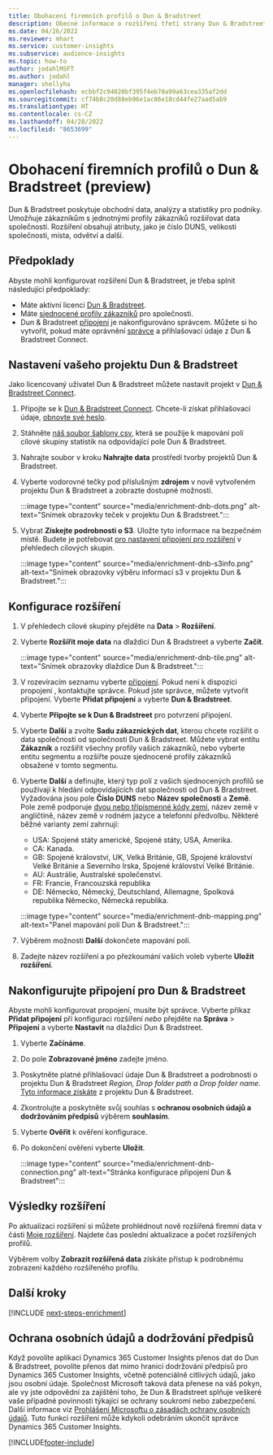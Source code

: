 ```yaml
---
title: Obohacení firemních profilů o Dun & Bradstreet
description: Obecné informace o rozšíření třetí strany Dun & Bradstreet.
ms.date: 04/26/2022
ms.reviewer: mhart
ms.service: customer-insights
ms.subservice: audience-insights
ms.topic: how-to
author: jodahlMSFT
ms.author: jodahl
manager: shellyha
ms.openlocfilehash: ecbbf2c94020bf395f4eb70a99a63cea335af2dd
ms.sourcegitcommit: cf74b8c20d88eb96e1ac86e18cd44fe27aad5ab9
ms.translationtype: HT
ms.contentlocale: cs-CZ
ms.lasthandoff: 04/28/2022
ms.locfileid: "8653699"
---
```

# <a name="enrichment-of-company-profiles-with-dun--bradstreet-preview"></a>Obohacení firemních profilů o Dun & Bradstreet (preview)

Dun & Bradstreet poskytuje obchodní data, analýzy a statistiky pro podniky. Umožňuje zákazníkům s jednotnými profily zákazníků rozšiřovat data společností. Rozšíření obsahují atributy, jako je číslo DUNS, velikosti společnosti, místa, odvětví a další.

## <a name="prerequisites"></a>Předpoklady

Abyste mohli konfigurovat rozšíření Dun & Bradstreet, je třeba splnit následující předpoklady:

- Máte aktivní licenci [Dun & Bradstreet](https://www.dnb.com/marketing/media/give-your-data-a-boost.html?source=microsoft_audience_insights).
- Máte [sjednocené profily zákazníků](customer-profiles.md) pro společnosti.
- Dun & Bradstreet [připojení](connections.md) je nakonfigurováno správcem. Můžete si ho vytvořit, pokud máte oprávnění [správce](permissions.md#admin) a přihlašovací údaje z Dun & Bradstreet Connect. 

## <a name="setting-up-your-dun--bradstreet-project"></a>Nastavení vašeho projektu Dun & Bradstreet

Jako licencovaný uživatel Dun & Bradstreet můžete nastavit projekt v [Dun & Bradstreet Connect](https://connect.dnb.com?lead_source=microsoft_audienceinsights). 


1. Připojte se k [Dun & Bradstreet Connect](https://connect.dnb.com?lead_source=microsoft_audienceinsights). Chcete-li získat přihlašovací údaje, [obnovte své heslo](https://sso.dnb.com/signin/forgot-password?lead_source=microsoft_audienceinsights).

1. Stáhněte [náš soubor šablony csv](https://c360devenrichment.blob.core.windows.net/mapping/DnBCIdatamapping.csv), která se použije k mapování polí cílové skupiny statistik na odpovídající pole Dun & Bradstreet. 

1. Nahrajte soubor v kroku **Nahrajte data** prostředí tvorby projektů Dun & Bradstreet. 

1. Vyberte vodorovné tečky pod příslušným **zdrojem** v nově vytvořeném projektu Dun & Bradstreet a zobrazte dostupné možnosti.

   :::image type="content" source="media/enrichment-dnb-dots.png" alt-text="Snímek obrazovky teček v projektu Dun & Bradstreet.":::

1. Vybrat **Získejte podrobnosti o S3**. Uložte tyto informace na bezpečném místě. Budete je potřebovat [pro nastavení připojení pro rozšíření](#configure-a-connection-for-dun--bradstreet) v přehledech cílových skupin. 

   :::image type="content" source="media/enrichment-dnb-s3info.png" alt-text="Snímek obrazovky výběru informací s3 v projektu Dun & Bradstreet.":::



## <a name="configure-the-enrichment"></a>Konfigurace rozšíření

1. V přehledech cílové skupiny přejděte na **Data** > **Rozšíření**.

1. Vyberte **Rozšířit moje data** na dlaždici Dun & Bradstreet a vyberte **Začít**.

   :::image type="content" source="media/enrichment-dnb-tile.png" alt-text="Snímek obrazovky dlaždice Dun & Bradstreet.":::

1. V rozevíracím seznamu vyberte [připojení](connections.md). Pokud není k dispozici propojení , kontaktujte správce. Pokud jste správce, můžete vytvořit připojení. Vyberte **Přidat připojení** a vyberte **Dun & Bradstreet**. 

1. Vyberte **Připojte se k Dun & Bradstreet** pro potvrzení připojení.

1. Vyberte **Další** a zvolte **Sadu zákaznických dat**, kterou chcete rozšířit o data společnosti od společnosti Dun & Bradstreet. Můžete vybrat entitu **Zákazník** a rozšířit všechny profily vašich zákazníků, nebo vyberte entitu segmentu a rozšiřte pouze sjednocené profily zákazníků obsažené v tomto segmentu.

1. Vyberte **Další** a definujte, který typ polí z vašich sjednocených profilů se používají k hledání odpovídajících dat společnosti od Dun & Bradstreet. Vyžadována jsou pole **Číslo DUNS** nebo **Název společnosti** a **Země**. Pole země podporuje [dvou nebo třípísmenné kódy zemí](https://www.iso.org/iso-3166-country-codes.html), název země v angličtině, název země v rodném jazyce a telefonní předvolbu. Některé běžné varianty zemí zahrnují:

   * USA: Spojené státy americké, Spojené státy, USA, Amerika.
   * CA: Kanada.
   * GB: Spojené království, UK, Velká Británie, GB, Spojené království Velké Británie a Severního Irska, Spojené království Velké Británie.
   * AU: Austrálie, Australské společenství.
   * FR: Francie, Francouzská republika
   * DE: Německo, Německý, Deutschland, Allemagne, Spolková republika Německo, Německá republika.

   :::image type="content" source="media/enrichment-dnb-mapping.png" alt-text="Panel mapování polí Dun & Bradstreet.":::

1. Výběrem možnosti **Další** dokončete mapování polí.

1. Zadejte název rozšíření a po přezkoumání vašich voleb vyberte **Uložit rozšíření**.


## <a name="configure-a-connection-for-dun--bradstreet"></a>Nakonfigurujte připojení pro Dun & Bradstreet 

Abyste mohli konfigurovat propojení, musíte být správce. Vyberte příkaz **Přidat připojení** při konfiguraci rozšíření *nebo* přejděte na **Správa** > **Připojení** a vyberte **Nastavit** na dlaždici Dun & Bradstreet.

1. Vyberte **Začínáme**. 

1. Do pole **Zobrazované jméno** zadejte jméno.

1. Poskytněte platné přihlašovací údaje Dun & Bradstreet a podrobnosti o projektu Dun & Bradstreet *Region, Drop folder path a Drop folder name*. [Tyto informace získáte](#setting-up-your-dun--bradstreet-project) z projektu Dun & Bradstreet.

1. Zkontrolujte a poskytněte svůj souhlas s **ochranou osobních údajů a dodržováním předpisů** výběrem **souhlasím**.

1. Vyberte **Ověřit** k ověření konfigurace.

1. Po dokončení ověření vyberte **Uložit**.
   
   :::image type="content" source="media/enrichment-dnb-connection.png" alt-text="Stránka konfigurace připojení Dun & Bradstreet":::

## <a name="enrichment-results"></a>Výsledky rozšíření

Po aktualizaci rozšíření si můžete prohlédnout nově rozšířená firemní data v části [Moje rozšíření](enrichment-hub.md). Najdete čas poslední aktualizace a počet rozšířených profilů.

Výběrem volby **Zobrazit rozšířená data** získáte přístup k podrobnému zobrazení každého rozšířeného profilu.

## <a name="next-steps"></a>Další kroky

[!INCLUDE [next-steps-enrichment](includes/next-steps-enrichment.md)]

## <a name="data-privacy-and-compliance"></a>Ochrana osobních údajů a dodržování předpisů

Když povolíte aplikaci Dynamics 365 Customer Insights přenos dat do Dun & Bradstreet, povolíte přenos dat mimo hranici dodržování předpisů pro Dynamics 365 Customer Insights, včetně potenciálně citlivých údajů, jako jsou osobní údaje. Společnost Microsoft taková data přenese na váš pokyn, ale vy jste odpovědní za zajištění toho, že Dun & Bradstreet splňuje veškeré vaše případné povinnosti týkající se ochrany soukromí nebo zabezpečení. Další informace viz [Prohlášení Microsoftu o zásadách ochrany osobních údajů](https://go.microsoft.com/fwlink/?linkid=396732).
Tuto funkci rozšíření může kdykoli odebráním ukončit správce Dynamics 365 Customer Insights.


[!INCLUDE[footer-include](includes/footer-banner.md)]
